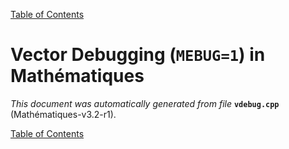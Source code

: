 
[Table of Contents](README.md)


# Vector Debugging (`MEBUG=1`) in Mathématiques
_This document was automatically generated from file_ **`vdebug.cpp`** (Mathématiques-v3.2-r1).


[Table of Contents](README.md)
